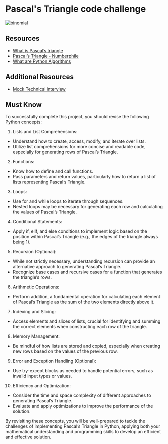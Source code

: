 # Pascal's Triangle code challenge
![binomial](https://github.com/alchemistlowkey/alx-interview/assets/46524038/d52b13e6-db97-45f4-a6d8-d2bd3f069d56)

## Resources

- [What is Pascal’s triangle](https://www.cuemath.com/algebra/pascals-triangle/)
- [Pascal’s Triangle - Numberphile](https://www.youtube.com/watch?v=0iMtlus-afo)
- [What are Python Algorithms](https://builtin.com/data-science/python-algorithms)

## Additional Resources
- [Mock Technical Interview](https://www.youtube.com/watch?v=1qw5ITr3k9E)

## Must Know
To successfully complete this project, you should revise the following Python concepts:

1. Lists and List Comprehensions:
- Understand how to create, access, modify, and iterate over lists.
- Utilize list comprehensions for more concise and readable code, especially for generating rows of Pascal’s Triangle.

2. Functions:
- Know how to define and call functions.
- Pass parameters and return values, particularly how to return a list of lists representing Pascal’s Triangle.

3. Loops:
- Use for and while loops to iterate through sequences.
- Nested loops may be necessary for generating each row and calculating the values of Pascal’s Triangle.

4. Conditional Statements:
- Apply if, elif, and else conditions to implement logic based on the position within Pascal’s Triangle (e.g., the edges of the triangle always being 1).

5. Recursion (Optional):
- While not strictly necessary, understanding recursion can provide an alternative approach to generating Pascal’s Triangle.
- Recognize base cases and recursive cases for a function that generates the triangle’s rows.

6. Arithmetic Operations:
- Perform addition, a fundamental operation for calculating each element of Pascal’s Triangle as the sum of the two elements directly above it.

7. Indexing and Slicing:
- Access elements and slices of lists, crucial for identifying and summing the correct elements when constructing each row of the triangle.

8. Memory Management:
- Be mindful of how lists are stored and copied, especially when creating new rows based on the values of the previous row.

9. Error and Exception Handling (Optional):
- Use try-except blocks as needed to handle potential errors, such as invalid input types or values.

10. Efficiency and Optimization:
- Consider the time and space complexity of different approaches to generating Pascal’s Triangle.
- Evaluate and apply optimizations to improve the performance of the solution.

By revisiting these concepts, you will be well-prepared to tackle the challenges of implementing Pascal’s Triangle in Python, applying both your mathematical understanding and programming skills to develop an efficient and effective solution.
